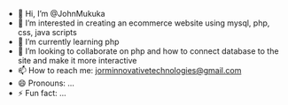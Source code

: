- 👋 Hi, I’m @JohnMukuka
- 👀 I’m interested in creating an ecommerce website using mysql, php, css, java scripts 
- 🌱 I’m currently learning php
- 💞️ I’m looking to collaborate on php and how to connect database to the site and make it more interactive
- 📫 How to reach me: jorminnovativetechnologies@gmail.com
- 😄 Pronouns: ...
- ⚡ Fun fact: ...

<!---
JohnMukuka/JohnMukuka is a ✨ special ✨ repository because its `README.md` (this file) appears on your GitHub profile.
You can click the Preview link to take a look at your changes.
--->

